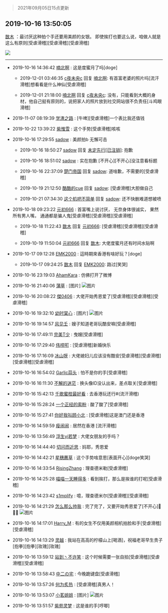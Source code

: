 > 2021年09月05日15点更新
<link rel="stylesheet" href="https://cdn.jsdelivr.net/gh/taotie6/sampleJSON@main/css/photo_show.css">


 ## 2019-10-16 13:50:05 

 [㪚木](https://www.coolapk.com/feed/14341751?shareKey=ZGIxOGM3MDNlNmRhNjEzMTc0ZWE~) ：最讨厌这种拍个手还要用美颜的女银。
即使挨打也要这么说，咱做人就是这么有原则[受虐滑稽][受虐滑稽][受虐滑稽] 

<div class="album">
<img class="img-item" src="https://image.coolapk.com/feed/2019/1016/13/1081091_4f4ad60d_5004_354@1080x1080.jpeg" />
</div>

 ------- 

- 2019-10-16 14:36:42 [喃北啊](uid=1269396) : 这是度蜜月了吗[doge] 

    - 2019-12-01 03:46:35 [c夜未央c](uid=2817903) 回复 [喃北啊](uid=1269396): 有首富老婆的照片吗[流汗滑稽]想看看是什么神仙[受虐滑稽] 

    - 2019-12-01 21:18:00 [喃北啊](uid=1269396) 回复 [c夜未央c](uid=2817903): 没有，只能看到大概的身材，他自己挺有原则的，说把家人的照片放到社交网站很不负责任[斗鸡眼滑稽] 

- 2019-11-07 08:19:39 [学渣之路](uid=935369) : [牛啤][受虐滑稽]一个表比我还值钱 

- 2019-10-22 13:39:22 [紫惟雪](uid=917232) : 这个手势[受虐滑稽]咳咳 

- 2019-10-16 17:29:55 [sadow](uid=956386) : 美颜拍b 无懈可击 

    - 2019-10-16 18:50:27 [sadow](uid=956386) 回复 [未定先行[已注销]](uid=1186831): 抱歉 

    - 2019-10-16 18:51:02 [sadow](uid=956386) : 实在抱歉 [不开心][不开心]没注意看标题 

    - 2019-10-16 22:37:09 [楚门帝国](uid=1551482) 回复 [sadow](uid=956386): 道啥歉，不需要的[受虐滑稽] 

    - 2019-10-19 21:12:50 [酷酷的cue](uid=2882563) 回复 [sadow](uid=956386): [受虐滑稽]大胆做自己 

    - 2019-10-21 07:34:30 [这个机吧不简单](uid=1906762) 回复 [sadow](uid=956386): 还不快删难道想被喷 

- 2019-10-18 09:23:22 [元初666](uid=1470052) : 首富嘴上说讨厌，
无奈身体很诚实，
果然所有男人嘴，
通通都是骗人鬼[受虐滑稽][受虐滑稽][受虐滑稽] 

    - 2019-10-18 11:22:43 [㪚木](uid=1081091) 回复 [元初666](uid=1470052): [受虐滑稽][受虐滑稽][受虐滑稽] 

    - 2019-10-19 11:50:04 [元初666](uid=1470052) 回复 [㪚木](uid=1081091): 大佬度蜜月还有时间水贴啊 

- 2019-10-17 09:12:28 [EMK2000](uid=381916) : 這時期來香港有啥好玩？[doge] 

    - 2019-10-17 09:24:25 [㪚木](uid=1081091) 回复 [EMK2000](uid=381916): 路过[笑哭] 

- 2019-10-16 23:19:03 [AhamKara](uid=838821) : 仿佛打开了微博 

- 2019-10-16 21:40:06 [蒲草](uid=2173541) : [图片] ![图片](https://image.coolapk.com/feed/2019/0407/15/1377950_1554621175_8208@198x178.jpg)

- 2019-10-16 20:08:22 [傑0406](uid=1631572) : 大佬开始秀恩爱了[受虐滑稽][受虐滑稽][受虐滑稽] 

- 2019-10-16 19:32:10 [幼时棠心](uid=1017379) : [图片] ![图片](https://image.coolapk.com/feed/2019/1016/19/1017379_4eb5e4c5_5530_0607@198x155.jpeg)

- 2019-10-16 19:14:57 [风见壬](uid=1512297) : 嫂子知道老哥玩酷安嘛[受虐滑稽] 

- 2019-10-16 17:49:11 [完美T少](uid=2559832) : 曳嫂[受虐滑稽] 

- 2019-10-16 17:29:40 [伟唠咑](uid=488448) : [受虐滑稽]新婚快乐 

- 2019-10-16 17:16:09 [冰山呀](uid=1245744) : 大佬媳妇儿应该没有酷安[受虐滑稽][受虐滑稽][受虐滑稽][受虐滑稽] 

- 2019-10-16 16:54:02 [Garlic蒜头](uid=473445) : 怕不是你的手[受虐滑稽] 

- 2019-10-16 16:11:30 [不解的迷茫](uid=1569515) : 换头像ID没认出来，差点取关[受虐滑稽] 

- 2019-10-16 15:42:13 [千歌蜜柑最好看](uid=1256624) : 去香港玩还行#(流汗滑稽) 

- 2019-10-16 15:28:24 [一个正经的索粉](uid=1168968) : 酸了酸了[受虐滑稽] 

- 2019-10-16 15:27:41 [你好我叫顾小北](uid=1377108) : [受虐滑稽]这是澳门还是香港 

- 2019-10-16 14:59:59 [瘦闹闹](uid=459232) : 居然在香港 [流汗滑稽] 

- 2019-10-16 13:56:49 [浮生yi若梦](uid=829592) : 大佬女朋友的手吗？ 

- 2019-10-16 14:44:40 [切问而近思](uid=1865633) : 妈耶，秀恩爱 

- 2019-10-16 14:42:21 [星穗藨草](uid=606031) : 这个手势啥意思[表面开心][doge笑哭] 

- 2019-10-16 14:33:54 [RisingZhang](uid=1604642) : 理查德米勒[受虐滑稽] 

- 2019-10-16 14:25:28 [喵喵一天睡得多](uid=1270287) : 看到挨打，那么是挨谁的打呢[受虐滑稽] 

- 2019-10-16 14:23:42 [s1mplify](uid=1732022) : 噫，理查德米尔[受虐滑稽][受虐滑稽] 

- 2019-10-16 14:21:29 [怎么那么帅我](uid=1421130) : 完了完了，又要开始秀恩爱了[不开心]🍋🍋🍋 ![图片](https://image.coolapk.com/feed/2019/0821/22/1099662_5e957293_6734_667@222x226.gif)

- 2019-10-16 14:17:01 [Harry_M](uid=1332318) : 有的女生不仅用美颜相机拍脸和手[受虐滑稽][受虐滑稽] 

- 2019-10-16 14:13:29 [灵越](uid=1324630) : 我站在高高的柠檬山上[喝酒]，祝福老哥早生贵子[抱拳][抱拳][玫瑰][玫瑰] 

- 2019-10-16 13:59:12 [站到丶不许笑](uid=1165627) : 这个时候需要一张自拍[受虐滑稽][受虐滑稽][受虐滑稽] 

- 2019-10-16 13:58:43 [中二の宅](uid=1035681) : 今晚跪键盘[受虐滑稽] 

- 2019-10-16 13:57:26 [何为炙热](uid=2219821) : [受虐滑稽]真男人！ 

- 2019-10-16 13:53:07 [小茗姐姐](uid=2225525) : [图片] ![图片](https://image.coolapk.com/feed/2019/0518/21/872235_c85e06da_6947_3922@77x58.gif)

- 2019-10-16 13:51:57 [紫苑灵梦](uid=1638695) : 这是谁的手[哼唧] 

